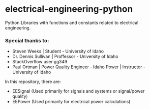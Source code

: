 # electrical-engineering-python
Python Libraries with functions and constants related to electrical engineering.

### Special thanks to:
- Steven Weeks | Student - University of Idaho
- Dr. Dennis Sullivan | Proffessor - University of Idaho
- StackOverflow user gg349
- Paul Ortman | Power Quality Engineer - Idaho Power | Instructor - University of Idaho

In this repository, there are:
- EESignal (Used primarily for signals and systems or signal/power quality)
- EEPower (Used primarily for electrical power calculations)
